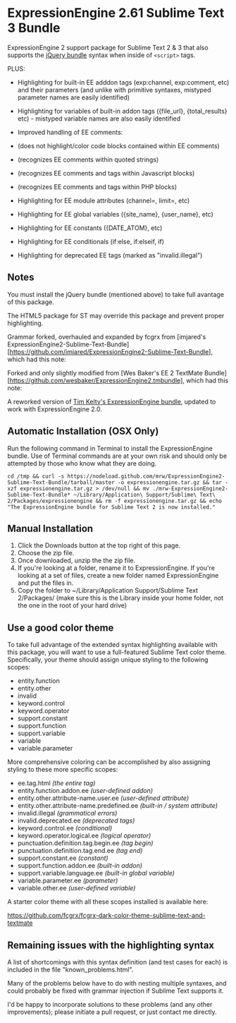 ExpressionEngine 2.61 Sublime Text 3 Bundle
===========================================

ExpressionEngine 2 support package for Sublime Text 2 &amp; 3 that also supports the [jQuery bundle](https://github.com/mrmartineau/jQuery) syntax when inside of `<script>` tags.

PLUS:

* Highlighting for built-in EE adddon tags (exp:channel, exp:comment, etc) and their parameters (and unlike with primitive syntaxes, mistyped parameter names are easily identified)

* Highlighting for variables of built-in addon tags ({file_url}, {total_results} etc) - mistyped variable names are also easily identified

* Improved handling of EE comments:
* (does not highlight/color code blocks contained within EE comments)
* (recognizes EE comments within quoted strings)
* (recognizes EE comments and tags within Javascript blocks)
* (recognizes EE comments and tags within PHP blocks)

* Highlighting for EE module attributes (channel=, limit=, etc)

* Highlighting for EE global variables ({site_name}, {user_name}, etc)

* Highlighting for EE constants ({DATE_ATOM}, etc)

* Highlighting for EE conditionals (if:else, if:elseif, if)

* Highlighting for deprecated EE tags (marked as "invalid.illegal")



Notes
-----

You must install the jQuery bundle (mentioned above) to take full avantage of this package.

The HTML5 package for ST may override this package and prevent proper highlighting.

Grammar forked, overhauled and expanded by fcgrx from [imjared's ExpressionEngine2-Sublime-Text-Bundle][https://github.com/imjared/ExpressionEngine2-Sublime-Text-Bundle], which had this note:

Forked and only slightly modified from [Wes Baker's EE 2 TextMate Bundle][https://github.com/wesbaker/ExpressionEngine2.tmbundle], which had this note:

A reworked version of [Tim Kelty's ExpressionEngine bundle](http://github.com/timkelty/expressionengine-tweaked-tmbundle), updated to work with ExpressionEngine 2.0.

Automatic Installation (OSX Only)
------------
Run the following command in Terminal to install the ExpressionEngine bundle. Use of Terminal commands are at your own risk and should only be attempted by those who know what they are doing.

```
cd /tmp && curl -s https://nodeload.github.com/mrw/ExpressionEngine2-Sublime-Text-Bundle/tarball/master -o expressionengine.tar.gz && tar -xzf expressionengine.tar.gz > /dev/null && mv ./mrw-ExpressionEngine2-Sublime-Text-Bundle* ~/Library/Application\ Support/Sublime\ Text\ 2/Packages/expressionengine && rm -f expressionengine.tar.gz && echo "The ExpressionEngine bundle for Sublime Text 2 is now installed."
```

Manual Installation
------------

1. Click the Downloads button at the top right of this page.
2. Choose the zip file.
3. Once downloaded, unzip the the zip file.
4. If you're looking at a folder, rename it to ExpressionEngine. If you're looking at a set of files, create a new folder named ExpressionEngine and put the files in.
5. Copy the folder to ~/Library/Application Support/Sublime Text 2/Packages/ (make sure this is the Library inside your home folder, not the one in the root of your hard drive)

Use a good color theme
----------------------

To take full advantage of the extended syntax highlighting available with this package, you will want to use a full-featured Sublime Text color theme. Specifically, your theme should assign unique styling to the following scopes:

* entity.function
* entity.other
* invalid
* keyword.control
* keyword.operator
* support.constant
* support.function
* support.variable
* variable
* variable.parameter

More comprehensive coloring can be accomplished by also assigning styling to these more specific scopes:

* ee.tag.html _(the entire tag)_
* entity.function.addon.ee _(user-defined addon)_
* entity.other.attribute-name.user.ee _(user-defined attribute)_
* entity.other.attribute-name.predefined.ee _(built-in / system attribute)_
* invalid.illegal _(grammatical errors)_
* invalid.deprecated.ee _(deprecated tags)_
* keyword.control.ee _(conditional)_
* keyword.operator.logical.ee _(logical operator)_
* punctuation.definition.tag.begin.ee _(tag begin)_
* punctuation.definition.tag.end.ee _(tag end)_
* support.constant.ee _(constant)_
* support.function.addon.ee _(built-in addon)_
* support.variable.language.ee _(built-in global variable)_
* variable.parameter.ee _(parameter)_
* variable.other.ee _(user-defined variable)_

A starter color theme with all these scopes installed is available here:

  https://github.com/fcgrx/fcgrx-dark-color-theme-sublime-text-and-textmate




Remaining issues with the highlighting syntax
---------------------------------------------

A list of shortcomings with this syntax definition (and test cases for each) is included in the file "known_problems.html".

Many of the problems below have to do with nesting multiple syntaxes, and could probably be fixed with grammar injection if Sublime Text supports it.

I'd be happy to incorporate solutions to these problems (and any other improvements); please initiate a pull request, or just contact me directly.
